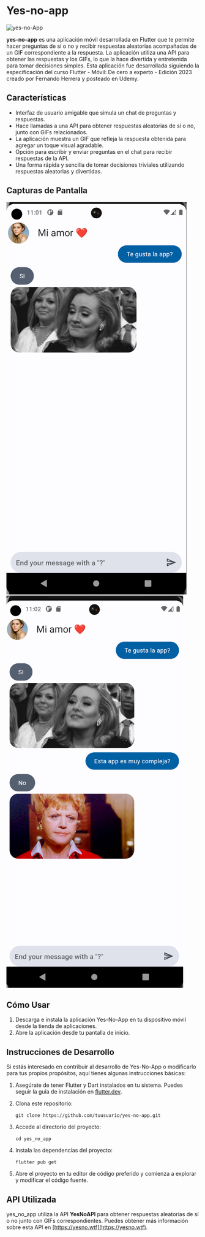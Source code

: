 # Yes-no-app

![yes-no-App](https://play-lh.googleusercontent.com/HnrIhQ3OLrboERhy6D-olqjQpZQLJYyW9Qz4MXvFcr87qGh91r5gJas2OuoYGJjmA26L)

**yes-no-app** es una aplicación móvil desarrollada en Flutter que te permite hacer preguntas de sí o no y recibir respuestas aleatorias acompañadas de un GIF correspondiente a la respuesta. La aplicación utiliza una API para obtener las respuestas y los GIFs, lo que la hace divertida y entretenida para tomar decisiones simples. Esta aplicación fue desarrollada siguiendo la especificación del curso Flutter - Móvil: De cero a experto - Edición 2023 creado por Fernando Herrera y posteado en Udemy.

## Características

- Interfaz de usuario amigable que simula un chat de preguntas y respuestas.
- Hace llamadas a una API para obtener respuestas aleatorias de sí o no, junto con GIFs relacionados.
- La aplicación muestra un GIF que refleja la respuesta obtenida para agregar un toque visual agradable.
- Opción para escribir y enviar preguntas en el chat para recibir respuestas de la API.
- Una forma rápida y sencilla de tomar decisiones triviales utilizando respuestas aleatorias y divertidas.

## Capturas de Pantalla

![Captura de Pantalla 1](lib\presentation\images\screenshot1.png) ![Captura de Pantalla 2](lib\presentation\images\screenshot2.png)

## Cómo Usar

1. Descarga e instala la aplicación Yes-No-App en tu dispositivo móvil desde la tienda de aplicaciones.
2. Abre la aplicación desde tu pantalla de inicio.

## Instrucciones de Desarrollo

Si estás interesado en contribuir al desarrollo de Yes-No-App o modificarlo para tus propios propósitos, aquí tienes algunas instrucciones básicas:

1. Asegúrate de tener Flutter y Dart instalados en tu sistema. Puedes seguir la guía de instalación en [flutter.dev](https://flutter.dev/docs/get-started/install).

2. Clona este repositorio:

   ```
   git clone https://github.com/tuusuario/yes-no-app.git
   ```

3. Accede al directorio del proyecto:

   ```
   cd yes_no_app
   ```

4. Instala las dependencias del proyecto:

   ```
   flutter pub get
   ```

5. Abre el proyecto en tu editor de código preferido y comienza a explorar y modificar el código fuente.

## API Utilizada

yes_no_app utiliza la API **YesNoAPI** para obtener respuestas aleatorias de sí o no junto con GIFs correspondientes. Puedes obtener más información sobre esta API en [https://yesno.wtf](https://yesno.wtf).
